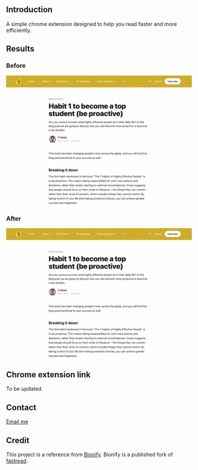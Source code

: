 ## Introduction
A simple chrome extension designed to help you read faster and more efficiently.

## Results

### Before
![Without bionic reading](/img/without-bionic-reading.png)

### After
![Without bionic reading](/img/without-bionic-reading.png)

## Chrome extension link
To be updated.

## Contact
[Email me](mailto:hi.yiqwan@gmail.com)

## Credit
This project is a reference from [Bionify](https://github.com/Cveinnt/bionify.git).
Bionify is a published fork of [fastread](https://github.com/ahrm/chrome-fastread).
